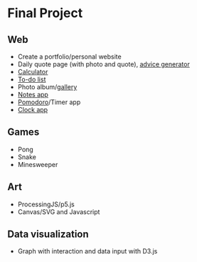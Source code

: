 # Final Project

## Web

- Create a portfolio/personal website
- Daily quote page (with photo and
  quote), [advice generator](https://www.frontendmentor.io/challenges/advice-generator-app-QdUG-13db)
- [Calculator](https://www.frontendmentor.io/challenges/calculator-app-9lteq5N29)
- [To-do list](https://www.frontendmentor.io/challenges/todo-app-Su1_KokOW)
- Photo album/[gallery](https://www.frontendmentor.io/challenges/galleria-slideshow-site-tEA4pwsa6)
- [Notes app](https://www.frontendmentor.io/challenges/note-taking-web-app-773r7bUfOG)
- [Pomodoro](https://www.frontendmentor.io/challenges/pomodoro-app-KBFnycJ6G)/Timer app
- [Clock app](https://www.frontendmentor.io/challenges/clock-app-LMFaxFwrM)

## Games

- Pong
- Snake
- Minesweeper

## Art

- ProcessingJS/p5.js
- Canvas/SVG and Javascript

## Data visualization

- Graph with interaction and data input with D3.js
